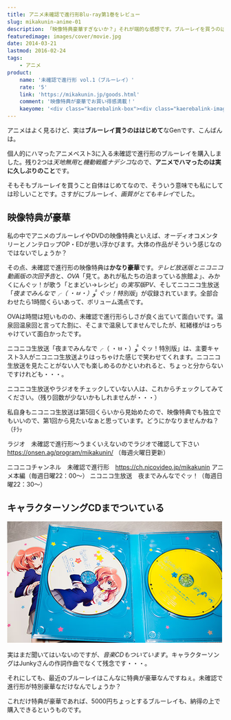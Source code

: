 ```yaml
---
title: アニメ未確認で進行形Blu-ray第1巻をレビュー
slug: mikakunin-anime-01
description: 「映像特典豪華すぎないか？」それが端的な感想です。ブルーレイを買うのは初めての事だったのですが、画質がとてもキレイで驚きました。映像特典はとても豪華で、収録時間だけで言えば本編より長いくらいで、かなり見応えがあると思います。
featuredimage: images/cover/movie.jpg
date: 2014-03-21
lastmod: 2016-02-24
tags: 
    - アニメ
product:
    name: '未確認で進行形 vol.1（ブルーレイ）'
    rate: '5'
    link: 'https://mikakunin.jp/goods.html'
    comment: '映像特典が豪華でお買い得感満載！'
    kaeyome: '<div class="kaerebalink-box"><div class="kaerebalink-image"><a href="https://www.amazon.co.jp/exec/obidos/ASIN/B00HRQD5SE/illusionspace-22/ref=nosim/" rel="nofollow" target="_blank"><img src="https://ecx.images-amazon.com/images/I/51vjIlOxGqL._SL160_.jpg" style="border: none;" /></a></div><div class="kaerebalink-info"><div class="kaerebalink-name"><a href="https://www.amazon.co.jp/exec/obidos/ASIN/B00HRQD5SE/illusionspace-22/ref=nosim/" rel="nofollow" target="_blank">未確認で進行形 vol.1 初回生産限定版【イベントチケット優先販売申込券付き】 [Blu-ray]</a><div class="kaerebalink-powered-date">posted with <a href="https://kaereba.com" rel="nofollow" target="_blank">カエレバ</a></div></div><div class="kaerebalink-detail">照井春佳 東宝 2014-03-19    </div><div class="kaerebalink-link1"><div class="shoplinkamazon"><a href="https://www.amazon.co.jp/gp/search?keywords=%96%A2%8Am%94F%82%C5%90i%8Ds%8C%60%20vol.1%20&__mk_ja_JP=%83J%83%5E%83J%83i&tag=illusionspace-22" rel="nofollow" target="_blank" title="アマゾン" >Amazonで購入</a></div><div class="shoplinkrakuten"><a href="https://hb.afl.rakuten.co.jp/hgc/0e95387f.f2aef20d.0e953880.25e412bd/?pc=http%3A%2F%2Fsearch.rakuten.co.jp%2Fsearch%2Fmall%2F%25E6%259C%25AA%25E7%25A2%25BA%25E8%25AA%258D%25E3%2581%25A7%25E9%2580%25B2%25E8%25A1%258C%25E5%25BD%25A2%2520vol.1%2520%2F-%2Ff.1-p.1-s.1-sf.0-st.A-v.2%3Fx%3D0%26scid%3Daf_ich_link_urltxt%26m%3Dhttp%3A%2F%2Fm.rakuten.co.jp%2F" rel="nofollow" target="_blank" title="楽天市場" >楽天市場で購入</a></div></div></div><div class="booklink-footer" style="clear: left"></div></div>'
---
```


アニメはよく見るけど、実は<strong>ブルーレイ買うのははじめて</strong>なGenです、こんばんは。

個人的にハマったアニメベスト3に入る未確認で進行形のブルーレイを購入しました。残り2つは<em>天地無用</em>と<em>機動戦艦ナデシコ</em>なので、<strong>アニメでハマったのは実に久しぶりのこと</strong>です。

そもそもブルーレイを買うこと自体はじめてなので、そういう意味でも私にしては珍しいことです。さすがにブルーレイ、<em>画質がとてもキレイ</em>でした。

## 映像特典が豪華

私の中でアニメのブルーレイやDVDの映像特典といえば、オーディオコメンタリーとノンテロップOP・EDが思い浮かびます。大体の作品がそういう感じなのではないでしょうか？

その点、未確認で進行形の映像特典は<strong>かなり豪華</strong>です。<em>テレビ放送版とニコニコ動画版の次回予告</em>と、<em>OVA</em>「見て。あれが私たちの泊まっている旅館よ」、みかくにんぐッ！が歌う「とまどい→レシピ」の<em>実写版PV</em>、そしてニコニコ生放送「<em>夜までみんなで╭（ ・ㅂ・）و ̑̑ ぐッ！特別版</em>」が収録されています。全部合わせたら1時間くらいあって、ボリューム満点です。

OVAは時間は短いものの、未確認で進行形らしさが良く出ていて面白いです。温泉回温泉回と言ってた割に、そこまで温泉してませんでしたが、紅緒様がはっちゃけていて面白かったです。

ニコニコ生放送「夜までみんなで╭（ ・ㅂ・）و ̑̑ ぐッ！特別版」は、主要キャスト3人がニコニコ生放送よりはっちゃけた感じで笑わせてくれます。ニコニコ生放送を見たことがない人でも楽しめるのかといわれると、ちょっと分からないですけれども・・・。

ニコニコ生放送やラジオをチェックしていない人は、これからチェックしてみてください。（残り回数が少ないかもしれませんが・・・）

私自身もニコニコ生放送は第5回くらいから見始めたので、映像特典でも独立でもいいので、第1回から見たいなぁと思っています。どうにかなりませんかね？（ﾁﾗｯ

ラジオ　未確認で進行形〜うまくいえないのでラジオで確認して下さい　<a href="https://onsen.ag/program/mikakunin/" target="_blank">https://onsen.ag/program/mikakunin/</a>
（毎週火曜日更新）

ニコニコチャンネル　未確認で進行形　<a href="https://ch.nicovideo.jp/mikakunin" target="_blank">https://ch.nicovideo.jp/mikakunin</a>
アニメ本編（毎週日曜22：00〜）
ニコニコ生放送　夜までみんなでぐッ！（毎週日曜22：30〜）

## キャラクターソングCDまでついている

![未確認で進行形BD01中身](P3202089.jpg)

実はまだ聞いてはいないのですが、<em>音楽CDもついています</em>。キャラクターソングはJunkyさんの作詞作曲でなくて残念です・・・。

それにしても、最近のブルーレイはこんなに特典が豪華なんですねぇ。未確認で進行形が特別豪華なだけなんでしょうか？

これだけ特典が豪華であれば、5000円ちょっとするブルーレイも、納得の上で購入できるというものです。

